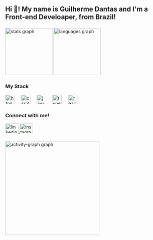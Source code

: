 <h2 align="left">Hi 👋! My name is Guilherme Dantas and I'm a Front-end Develoaper, from Brazil! </h2>

###

<div align="left">
  <img src="https://github-readme-stats.vercel.app/api?username=dantaasx7&hide_title=false&hide_rank=false&show_icons=true&include_all_commits=true&count_private=true&disable_animations=false&theme=highcontrast&locale=en&hide_border=false&order=1" height="150" alt="stats graph"  />
  <img src="https://github-readme-stats.vercel.app/api/top-langs?username=dantaasx7&locale=en&hide_title=false&layout=compact&card_width=320&langs_count=5&theme=highcontrast&hide_border=false&order=2" height="150" alt="languages graph"  />
</div>

###

###



###
<h3>My Stack</h3>

<div align="left">
    <img src="https://cdn.jsdelivr.net/gh/devicons/devicon/icons/html5/html5-original.svg" height="30" alt="html5 logo"  />
  <img width="12" />
  <img src="https://cdn.jsdelivr.net/gh/devicons/devicon/icons/css3/css3-original.svg" height="30" alt="css3 logo"  />
  <img width="12" />
  <img src="https://cdn.jsdelivr.net/gh/devicons/devicon/icons/javascript/javascript-original.svg" height="30" alt="javascript logo"  />
  <img width="12" />
  <img src="https://cdn.jsdelivr.net/gh/devicons/devicon/icons/typescript/typescript-original.svg" height="30" alt="typescript logo"  />
  <img width="12" />
  <img src="https://cdn.jsdelivr.net/gh/devicons/devicon/icons/react/react-original.svg" height="30" alt="react logo"  />
  <img width="12" />



</div>

###
<h3>Connect with me!</h3>

<div align="left">
  <a href="https://www.linkedin.com/in/dantaasx7/" target="_blank">
    <img src="https://raw.githubusercontent.com/maurodesouza/profile-readme-generator/master/src/assets/icons/social/linkedin/default.svg" width="42" height="30" alt="linkedin logo"  />
  </a>
  <a href="https://www.instagram.com/dantaaszk/" target="_blank">
    <img src="https://raw.githubusercontent.com/maurodesouza/profile-readme-generator/master/src/assets/icons/social/instagram/default.svg" width="42" height="30" alt="instagram logo"  />
  </a>
</div>

###


###
<div align="left">
  <img src="https://github-readme-activity-graph.vercel.app/graph?username=dantaasx7&radius=16&theme=high-contrast&area=true&order=5" height="300" alt="activity-graph graph"  />
</div>

###

###

###

###

###
